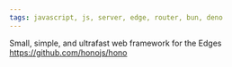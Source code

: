 ```yaml
---
tags: javascript, js, server, edge, router, bun, deno
---
```

Small, simple, and ultrafast web framework for the Edges
https://github.com/honojs/hono